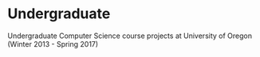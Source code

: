 # Undergraduate
 Undergraduate Computer Science course projects at University of Oregon (Winter 2013 - Spring 2017)
